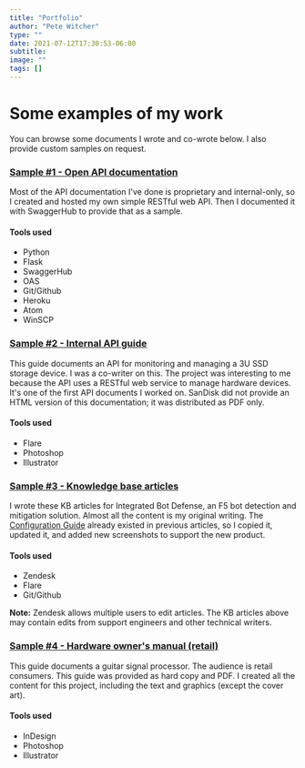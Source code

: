 ```yaml
---
title: "Portfolio"
author: "Pete Witcher"
type: ""
date: 2021-07-12T17:30:53-06:00
subtitle:
image: ""
tags: []
---
```


# Some examples of my work
You can browse some documents I wrote and co-wrote below. I also provide custom samples on request.

### [Sample #1 - Open API documentation](https://app.swaggerhub.com/apis-docs/pwitcher/SongbookApi/1.0.0)
Most of the API documentation I've done is proprietary and internal-only, so I created and hosted my own simple RESTful web API. Then I documented it with SwaggerHub to provide that as a sample.

#### Tools used
- Python
- Flask
- SwaggerHub
- OAS
- Git/Github
- Heroku
- Atom
- WinSCP

### [Sample #2 - Internal API guide](APIGuideSSD.pdf)
This guide documents an API for monitoring and managing a 3U SSD storage device. I was a co-writer on this. The project was interesting to me because the API uses a RESTful web service to manage hardware devices. It's one of the first API documents I worked on. SanDisk did not provide an HTML version of this documentation; it was distributed as PDF only.

#### Tools used
- Flare
- Photoshop
- Illustrator

### [Sample #3 - Knowledge base articles](https://f5cloudservices.zendesk.com/hc/en-us/categories/1500000490201-Integrated-Bot-Defense)
I wrote these KB articles for Integrated Bot Defense, an F5 bot detection and mitigation solution. Almost all the content is my original writing. The [Configuration Guide](https://f5cloudservices.zendesk.com/hc/en-us/articles/1500005614802-Integrated-Bot-Defense-Configuration-Guide-for-BIG-IP) already existed in previous articles, so I copied it, updated it, and added new screenshots to support the new product.

#### Tools used
- Zendesk
- Flare
- Git/Github

**Note:** Zendesk allows multiple users to edit articles. The KB articles above may contain edits from support engineers and other technical writers.

### [Sample #4 - Hardware owner\'s manual (retail)](sample_UsersManualRetail2.pdf)
This guide documents a guitar signal processor. The audience is retail consumers. This guide was provided as hard copy and PDF. I created all the content for this project, including the text and graphics (except the cover art).

#### Tools used
- InDesign
- Photoshop
- Illustrator
